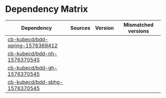 # Dependency Matrix

Dependency | Sources | Version | Mismatched versions
---------- | ------- | ------- | -------------------
[cb-kubecd/bdd-spring-1576369412](https://github.com/cb-kubecd/bdd-spring-1576369412.git) |  | []() | 
[cb-kubecd/bdd-nh-1576370545](https://github.com/cb-kubecd/bdd-nh-1576370545.git) |  | []() | 
[cb-kubecd/bdd-gh-1576370545](https://github.com/cb-kubecd/bdd-gh-1576370545.git) |  | []() | 
[cb-kubecd/bdd-sbhg-1576370545](https://github.com/cb-kubecd/bdd-sbhg-1576370545.git) |  | []() | 
